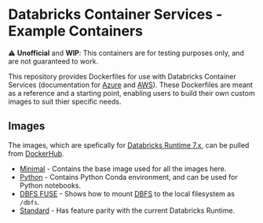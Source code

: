# Databricks Container Services - Example Containers

⚠️ **Unofficial** and **WIP**: This containers are for testing purposes only, and are not guaranteed to work.

This repository provides Dockerfiles for use with Databricks Container Services (documentation for [Azure](https://docs.azuredatabricks.net/user-guide/clusters/custom-containers.html) and [AWS](https://docs.databricks.com/user-guide/clusters/custom-containers.html)). These Dockerfiles are meant as a reference and a starting point, enabling users to build their own custom images to suit thier specific needs.

## Images

The images, which are spefically for [Databricks Runtime 7.x](https://docs.databricks.com/release-notes/runtime/releases.html#databricks-runtime-releases), can be pulled from [DockerHub](https://hub.docker.com/r/iandexter/databricks).

* [Minimal](ubuntu/minimal) - Contains the base image used for all the images here.
* [Python](ubuntu/python) - Contains Python Conda environment, and can be used for Python notebooks.
* [DBFS FUSE](ubuntu/dbfsfuse) - Shows how to mount [DBFS](https://docs.databricks.com/data/databricks-file-system.html) to the local filesystem as `/dbfs`.
* [Standard](ubuntu/standard) - Has feature parity with the current Databricks Runtime.
